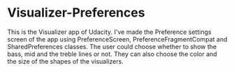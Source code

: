 # Visualizer-Preferences
This is the Visualizer app of Udacity. I've made the Preference settings screen of the app using PreferenceScreen, PreferenceFragmentCompat and SharedPreferences classes. The user could choose whether to show the bass, mid and the treble lines or not. They can also choose the color and the size of the shapes of the visualizers.
